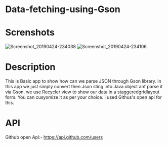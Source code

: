 # Data-fetching-using-Gson

# Screnshots
![Screenshot_20190424-234038](https://user-images.githubusercontent.com/47271638/56684178-dac26a00-66ec-11e9-8c9f-cf784bd6c5af.png)
![Screenshot_20190424-234106](https://user-images.githubusercontent.com/47271638/56684186-ddbd5a80-66ec-11e9-8f98-75f0ec5819b1.png)


# Description
This is Basic app to show how can we parse JSON through Gson library.
in this app we just simply convert then Json sting into Java object anf parse it via Gson.
we use Recycler view to show our data in a staggeredgridlayout form.
You can cusyomize it as per your choice.
i used Githus's open api for this.

# API
Github open Api:- https://api.github.com/users
